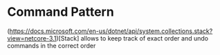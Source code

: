 Command Pattern
===============

(https://docs.microsoft.com/en-us/dotnet/api/system.collections.stack?view=netcore-3.1)[Stack] allows to keep track of exact order and undo commands in the correct order